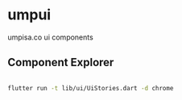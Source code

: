 # umpui

umpisa.co ui components
 
 
## Component Explorer
```bash

flutter run -t lib/ui/UiStories.dart -d chrome

```